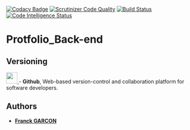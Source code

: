 [![Codacy Badge](https://api.codacy.com/project/badge/Grade/5b99d79370324ddba7fb860062b26f60)](https://www.codacy.com/manual/Franckeddy/portfolio_back?utm_source=github.com&amp;utm_medium=referral&amp;utm_content=Franckeddy/portfolio_back&amp;utm_campaign=Badge_Grade)
[![Scrutinizer Code Quality](https://scrutinizer-ci.com/g/Franckeddy/portfolio_back/badges/quality-score.png?b=master)](https://scrutinizer-ci.com/g/Franckeddy/portfolio_back/?branch=master)
[![Build Status](https://scrutinizer-ci.com/g/Franckeddy/portfolio_back/badges/build.png?b=master)](https://scrutinizer-ci.com/g/Franckeddy/portfolio_back/build-status/master)
[![Code Intelligence Status](https://scrutinizer-ci.com/g/Franckeddy/portfolio_back/badges/code-intelligence.svg?b=master)](https://scrutinizer-ci.com/code-intelligence)
# Protfolio_Back-end
## Versioning
[<img src='https://upload.wikimedia.org/wikipedia/commons/thumb/9/91/Octicons-mark-github.svg/1200px-Octicons-mark-github.svg.png' width='30' />
](https://github.com/) - **Github**, Web-based version-control and collaboration platform for software developers.

## Authors

* [**Franck GARCON**](https://github.com/Franckeddy)
